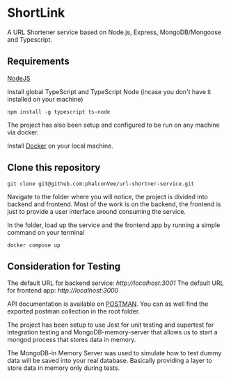 # ShortLink

A URL Shortener service based on Node.js, Express, MongoDB/Mongoose and Typescript.

## Requirements

[NodeJS](https://nodejs.org/en/)

Install global TypeScript and TypeScript Node (incase you don't have it installed on your machine)

```
npm install -g typescript ts-node
```

The project has also been setup and configured to be run on any machine via docker.

Install [Docker](https://docs.docker.com/get-docker/) on your local machine.

## Clone this repository

```
git clone git@github.com:phalconVee/url-shortner-service.git
```

Navigate to the folder where you will notice, the project is divided into backend and frontend. Most of the work is on the backend, the frontend is just to provide a user interface around consuming the service.

In the folder, load up the service and the frontend app by running a simple command on your terminal

```
docker compose up
```

## Consideration for Testing

The default URL for backend service: _http://localhost:3001_
The default URL for frontend app: _http://localhost:3000_

API documentation is available on [POSTMAN](https://documenter.getpostman.com/view/3832128/UUxtGWgb).
You can as well find the exported postman collection in the root folder.

The project has been setup to use Jest for unit testing and supertest for integration testing and MongoDB-memory-server that allows us to start a mongod process that stores data in memory.

The MongoDB-in Memory Server was used to simulate how to test dummy data will be saved into your real database. Basically providing a layer to store data in memory only during tests.

